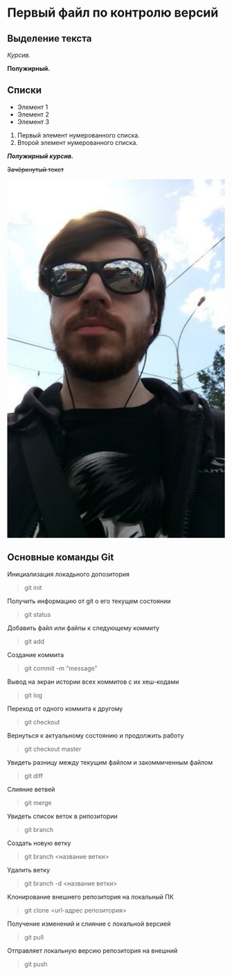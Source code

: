 # Первый файл по контролю версий

## Выделение текста

*Курсив.*

**Полужирный.**

## Списки

* Элемент 1
* Элемент 2
* Элемент 3

1. Первый элемент нумерованного списка.
2. Второй элемент нумерованного списка.

***Полужирный курсив.***

~~Зачёркнутый текст~~

![текст вместо фото](3084.jpg)

## Основные команды Git

Инициализация локадьного допозитория
>git init

Получить информацию от git о его текущем состоянии
>git status

Добавить файл или файлы к следующему коммиту
>git add

Cоздание коммита
>git commit -m “message”

Вывод на экран истории всех коммитов с их хеш-кодами
>git log

Переход от одного коммита к другому
>git checkout

Вернуться к актуальному состоянию и продолжить работу
>git checkout master

Увидеть разницу между текущим файлом и закоммиченным файлом
>git diff

Слияние ветвей
>git merge

Увидеть список веток в рипозитории
>git branch

Создать новую ветку
>git branch <название ветки>

Удалить ветку
>git branch -d <название ветки>

Kлонирование внешнего репозитория на  локальный ПК
>git clone <url-адрес репозитория>

Получение изменений и слияние с локальной версией
>git pull

Oтправляет локальную версию репозитория на внешний
>git push
